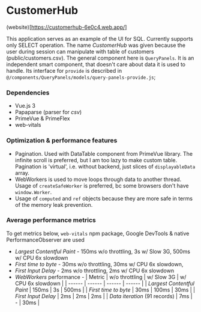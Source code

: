 # CustomerHub
(website)[https://customerhub-6e0c4.web.app/]

This application serves as an example of the UI for SQL.
Currently supports only SELECT operation.
The name *CustomerHub* was given because the user during session can manipulate with table of customers (public/customers.csv).
The general component here is `QueryPanels`. It is an independent smart component, that doesn't care about data it is used to handle. Its interface for `provide` is described in `@/components/QueryPanels/models/query-panels-provide.js`;

### Dependencies
- Vue.js 3
- Papaparse (parser for *csv*)
- PrimeVue & PrimeFlex
- web-vitals

### Optimization & performance features
- Pagination. Used with DataTable component from PrimeVue library. The infinite scroll is preferred, but I am too lazy to make custom table. Pagination is 'virtual', i.e. without backend, just slices of `displayableData` array.
- WebWorkers is used to move loops through data to another thread. Usage of `createSafeWorker` is preferred, bc some browsers don't have `window.Worker`.
- Usage of `computed` and `ref` objects because they are more safe in terms of the memory leak prevention.

### Average performance metrics
To get metrics below, `web-vitals` npm package, Google DevTools & native PerformanceObserver are used 
- *Largest Contentful Paint* - 150ms w/o throttling, 3s w/ Slow 3G, 500ms w/ CPU 6x slowdown
- *First time to byte* - 30ms w/o throttling, 30ms w/ CPU 6x slowdown,
- *First Input Delay* - 2ms w/o throttling, 2ms w/ CPU 6x slowdown
- *WebWorkers* performance - 
| Metric | w/o throttling | w/ Slow 3G | w/ CPU 6x slowdown |
| ------ | ------ | ------ | ------ |
| *Largest Contentful Paint* | 150ms | 3s | 500ms |
| *First time to byte* | 30ms | 100ms | 30ms |
| *First Input Delay* | 2ms | 2ms | 2ms |
| *Data iteration* (91 records) | 7ms | - | 30ms |
